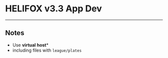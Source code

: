 # HELIFOX v3.3 App Dev

---

## Notes

- Use **virtual host***
- including files with `league/plates`

